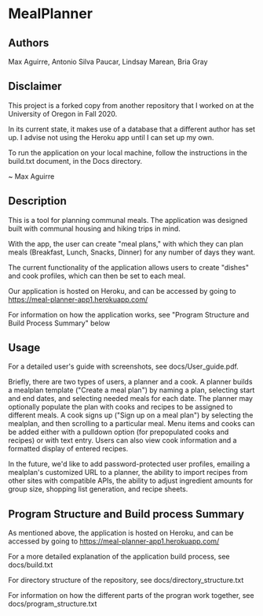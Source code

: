 # MealPlanner

## Authors

Max Aguirre, Antonio Silva Paucar, Lindsay Marean, Bria Gray

## Disclaimer

This project is a forked copy from another repository that I worked on at the University of Oregon in Fall 2020. 

In its current state, it makes use of a database that a different author has set up. I advise not using the Heroku app until I can set up my own.

To run the application on your local machine, follow the instructions in the build.txt document, in the Docs directory.

~ Max Aguirre

## Description

This is a tool for planning communal meals. The application was designed built with communal housing and hiking trips in mind.

With the app, the user can create "meal plans," with which they can plan meals (Breakfast, Lunch, Snacks, Dinner) for any number of days they want.

The current functionality of the application allows users to create "dishes" and cook profiles, which can then be set to each meal.

Our application is hosted on Heroku, and can be accessed by going to https://meal-planner-app1.herokuapp.com/

For information on how the application works, see "Program Structure and Build Process Summary" below

## Usage

For a detailed user's guide with screenshots, see docs/User_guide.pdf. 

Briefly, there are two types of users, a planner and a cook. A planner builds a mealplan template ("Create a meal plan") by naming a plan, selecting start and end dates, and selecting needed meals for each date. The planner may optionally populate the plan with cooks and recipes to be assigned to different meals. A cook signs up ("Sign up on a meal plan") by selecting the mealplan, and then scrolling to a particular meal. Menu items and cooks can be added either with a pulldown option (for prepopulated cooks and recipes) or with text entry. Users can also view cook information and a formatted display of entered recipes.

In the future, we'd like to add password-protected user profiles, emailing a mealplan's customized URL to a planner, the ability to import recipes from other sites with compatible APIs, the ability to adjust ingredient amounts for group size, shopping list generation, and recipe sheets. 

## Program Structure and Build process Summary

As mentioned above, the application is hosted on Heroku, and can be accessed by going to https://meal-planner-app1.herokuapp.com/

For a more detailed explanation of the application build process, see docs/build.txt

For directory structure of the repository, see docs/directory_structure.txt

For information on how the different parts of the progran work together, see docs/program_structure.txt
